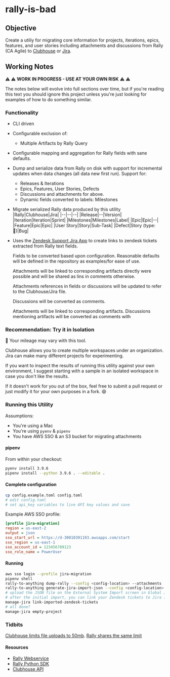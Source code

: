 # rally-is-bad

## Objective

Create a utiliy for migrating core information for projects, iterations, epics,
features, and user stories including attachments and discussions from Rally (CA Agile)
to [Clubhouse](https://clubhouse.io) or [Jira](https://www.atlassian.com/software/jira).

## Working Notes

:warning: :warning: **WORK IN PROGRESS - USE AT YOUR OWN RISK** :warning: :warning:

The notes below will evolve into full sections over time, but if
you're reading this text you should ignore this project unless you're
just looking for examples of how to do something similar.

### Functionality

- CLI driven
- Configurable exclusion of:
  - Multiple Artifacts by Rally Query
- Configurable mapping and aggregation for Rally fields with sane defaults.
- Dump and serialize data from Rally on disk with support for incremental updates
  when data changes (all data new first run). Support for:
  - Releases & Iterations
  - Epics, Features, User Stories, Defects
  - Discussions and attachments for above.
  - Dynamic fields converted to labels: Milestones
- Migrate serialized Rally data produced by this utility
  |Rally|Clubhouse|Jira|
  |--|--|--|
  |Release|--|Version|
  |Iteration|Iteration|Sprint|
  |Milestones|Milestones|Label|
  |Epic|Epic|--|
  |Feature|Epic|Epic|
  |User Story|Story|Sub-Task|
  |Defect|Story (type: :bug:)|Bug|
- Uses the [Zendesk Support Jira App](https://www.zendesk.com/apps/support/24475/jira/) to create links to zendesk tickets extracted from Rally text fields.

  Fields to be converted based upon configuration. Reasonable defaults
  will be defined in the repository as examples/for ease of use.

  Attachments will be linked to corresponding artifacts directly were
  possible and will be shared as lins in comments otherwise.

  Attachments references in fields or discussions will be updated to
  refer to the Clubhouse/Jira file.

  Discussions will be converted as comments.

  Attachments will be linked to corresponding artifacts. Discussions
  mentioning artifacts will be converted as comments with

### Recommendation: Try it in Isolation

:dragon: Your mileage may vary with this tool.

Clubhouse allows you to create multiple workspaces under an organization. Jira can make many different projects for experimenting.

If you want to inspect the results of running this utility against your own
environment, I suggest starting with a sample in an isolated workspace in case
you don't like the results.

If it doesn't work for you out of the box, feel free to submit a pull request
or just modify it for your own purposes in a fork. :smile:

### Running this Utility

Assumptions:

- You're using a Mac
- You're using `pyenv` & `pipenv`
- You have AWS SSO & an S3 bucket for migrating attachments

#### pipenv

From within your checkout:

```bash
pyenv install 3.9.6
pipenv install --python 3.9.6 . --editable .
```

#### Complete configuration

```bash
cp config.example.toml config.toml
# edit config.toml
# set api_key variables to live API key values and save
```

Example AWS SSO profile:

```ini
[profile jira-migration]
region = us-east-2
output = json
sso_start_url = https://d-30010391193.awsapps.com/start
sso_region = us-east-1
sso_account_id = 123456789123
sso_role_name = PowerUser
```

#### Running

```bash
aws sso login --profile jira-migration
pipenv shell
rally-to-anything dump-rally --config <config-location> --attachments
rally-to-anything generate-jira-import-json --config <config-location>
# upload the JSON file on the External System Import screen in Global Jira Settings
# after the initial import, you can link your Zendesk tickets to Jira issues
manage-jira link-imported-zendesk-tickets
# all done?
manage-jira empty-project
```

### Tidbits

[Clubhouse limits file uploads to 50mb](https://help.clubhouse.io/hc/en-us/articles/205268729-Upload-Files-to-a-Story#:~:text=The%20web%20app%20has%20a,at%20most%20380%20pixels%20high.).
[Rally shares the same limit](https://knowledge.broadcom.com/external/article/57524/rally-link-a-file-that-exceeds-max-allo.html#:~:text=A%20user%20has%20a%20file,maximum%20allowed%2050%20MB%20limit.)

#### Resources

- [Rally Webservice](https://rally1.rallydev.com/slm/doc/webservice/)
- [Rally Python SDK](https://github.com/RallyTools/RallyRestToolkitForPython)
- [Clubhouse API](https://clubhouse.io/api/rest/v3)
